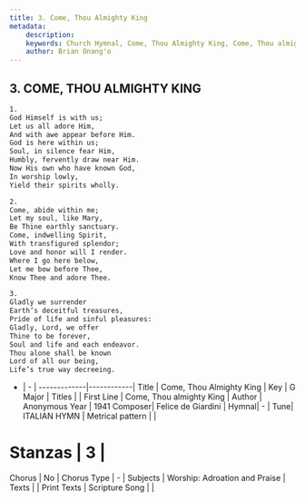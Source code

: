 ```yaml
---
title: 3. Come, Thou Almighty King
metadata:
    description: 
    keywords: Church Hymnal, Come, Thou Almighty King, Come, Thou almighty King, 
    author: Brian Onang'o
---
```



## 3. COME, THOU ALMIGHTY KING

```txt
1.
God Himself is with us;
Let us all adore Him,
And with awe appear before Him.
God is here within us;
Soul, in silence fear Him,
Humbly, fervently draw near Him.
Now His own who have known God,
In worship lowly,
Yield their spirits wholly.

2.
Come, abide within me;
Let my soul, like Mary,
Be Thine earthly sanctuary.
Come, indwelling Spirit,
With transfigured splendor;
Love and honor will I render.
Where I go here below,
Let me bow before Thee,
Know Thee and adore Thee.

3.
Gladly we surrender
Earth’s deceitful treasures,
Pride of life and sinful pleasures:
Gladly, Lord, we offer
Thine to be forever,
Soul and life and each endeavor.
Thou alone shall be known
Lord of all our being,
Life’s true way decreeing.
```

- |   -  |
-------------|------------|
Title | Come, Thou Almighty King |
Key | G Major |
Titles |  |
First Line | Come, Thou almighty King |
Author | Anonymous
Year | 1941
Composer| Felice de Giardini |
Hymnal|  - |
Tune| ITALIAN HYMN |
Metrical pattern | |
# Stanzas | 3 |
Chorus | No |
Chorus Type | - |
Subjects | Worship: Adroation and Praise |
Texts |  |
Print Texts | 
Scripture Song |  |
  
